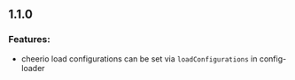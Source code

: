 ## 1.1.0

### Features:
- cheerio load configurations can be set via `loadConfigurations` in config-loader
